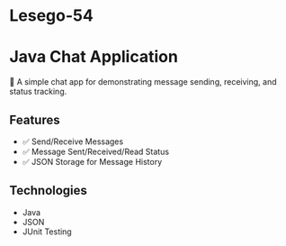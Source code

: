 # Lesego-54
 # Java Chat Application
💬 A simple chat app for demonstrating message sending, receiving, and status tracking.

## Features
- ✅ Send/Receive Messages
- ✅ Message Sent/Received/Read Status
- ✅ JSON Storage for Message History

## Technologies
- Java
- JSON
- JUnit Testing

